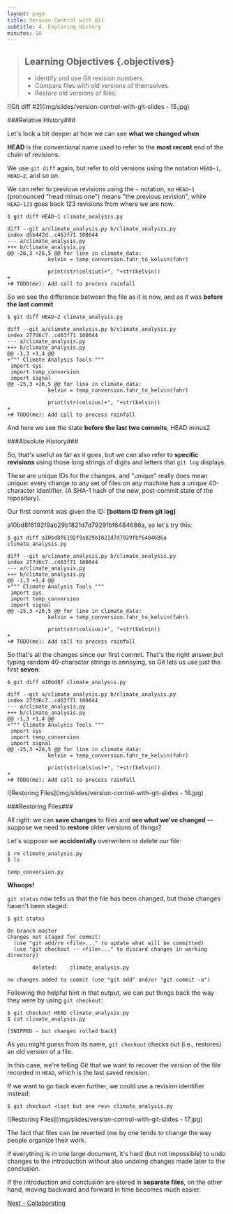 ```yaml
---
layout: page
title: Version Control with Git
subtitle: 4. Exploring History
minutes: 10
---
```

> ## Learning Objectives {.objectives}
>
> *   Identify and use Git revision numbers.
> *   Compare files with old versions of themselves.
> *   Restore old versions of files.

![Git diff #2](img/slides/version-control-with-git-slides - 15.jpg)

###Relative History###

Let's look a bit deeper at how we can see **what we changed when**

**HEAD** is the conventional name used to refer to the **most recent** end of the chain of revisions.

We use `git diff` again,
but refer to old versions
using the notation `HEAD~1`, `HEAD~2`, and so on.

We can refer to previous revisions using the `~` notation,
so `HEAD~1` (pronounced "head minus one")
means "the previous revision",
while `HEAD~123` goes back 123 revisions from where we are now.

~~~ {.bash}
$ git diff HEAD~1 climate_analysis.py
~~~
~~~ {.output}
diff --git a/climate_analysis.py b/climate_analysis.py
index d5b442d..c463f71 100644
--- a/climate_analysis.py
+++ b/climate_analysis.py
@@ -26,3 +26,5 @@ for line in climate_data:
             kelvin = temp_conversion.fahr_to_kelvin(fahr)
 
             print(str(celsius)+", "+str(kelvin))
+
+# TODO(me): Add call to process rainfall
~~~
So we see the difference between the file as it is now, and as it was **before the last commit**

~~~ {.bash}
$ git diff HEAD~2 climate_analysis.py
~~~
~~~ {.output}
diff --git a/climate_analysis.py b/climate_analysis.py
index 277d6c7..c463f71 100644
--- a/climate_analysis.py
+++ b/climate_analysis.py
@@ -1,3 +1,4 @@
+""" Climate Analysis Tools """
 import sys
 import temp_conversion
 import signal
@@ -25,3 +26,5 @@ for line in climate_data:
             kelvin = temp_conversion.fahr_to_kelvin(fahr)
 
             print(str(celsius)+", "+str(kelvin))
+
+# TODO(me): Add call to process rainfall
~~~
And here we see the state **before the last two commits**, HEAD minus2 

###Absolute History###

So, that's useful as far as it goes, but we can also refer to **specific revisions** using
those long strings of digits and letters
that `git log` displays.

These are unique IDs for the changes,
and "unique" really does mean unique:
every change to any set of files on any machine
has a unique 40-character identifier. (A SHA-1 hash of the new, post-commit state of the repository).

Our first commit was given the ID: **[bottom ID from git log]**

a10bd8f6192f9ab29b1821d7d7929fbf6484686a,
so let's try this:

~~~ {.bash}
$ git diff a10bd8f6192f9ab29b1821d7d7929fbf6484686a climate_analysis.py
~~~
~~~ {.output}
diff --git a/climate_analysis.py b/climate_analysis.py
index 277d6c7..c463f71 100644
--- a/climate_analysis.py
+++ b/climate_analysis.py
@@ -1,3 +1,4 @@
+""" Climate Analysis Tools """
 import sys
 import temp_conversion
 import signal
@@ -25,3 +26,5 @@ for line in climate_data:
             kelvin = temp_conversion.fahr_to_kelvin(fahr)
 
             print(str(celsius)+", "+str(kelvin))
+
+# TODO(me): Add call to process rainfall
~~~
So that's all the changes since our first commit.
That's the right answer,but typing random 40-character strings is annoying,
so Git lets us use just the first **seven**:

~~~ {.bash}
$ git diff a10bd8f climate_analysis.py
~~~
~~~ {.output}
diff --git a/climate_analysis.py b/climate_analysis.py
index 277d6c7..c463f71 100644
--- a/climate_analysis.py
+++ b/climate_analysis.py
@@ -1,3 +1,4 @@
+""" Climate Analysis Tools """
 import sys
 import temp_conversion
 import signal
@@ -25,3 +26,5 @@ for line in climate_data:
             kelvin = temp_conversion.fahr_to_kelvin(fahr)
 
             print(str(celsius)+", "+str(kelvin))
+
+# TODO(me): Add call to process rainfall
~~~

![Restoring Files](img/slides/version-control-with-git-slides - 16.jpg)

###Restoring Files###

All right:
we can **save changes** to files and **see what we've changed** &mdash; suppose we need to **restore** older versions of things?

Let's suppose we **accidentally** overwritem or delete our file:

~~~ {.bash}
$ rm climate_analysis.py
$ ls
~~~
~~~ {.output}
temp_conversion.py
~~~

**Whoops!**

`git status` now tells us that the file has been changed,
but those changes haven't been staged:

~~~ {.bash}
$ git status
~~~
~~~ {.output}
On branch master
Changes not staged for commit:
  (use "git add/rm <file>..." to update what will be committed)
  (use "git checkout -- <file>..." to discard changes in working directory)

        deleted:    climate_analysis.py

no changes added to commit (use "git add" and/or "git commit -a")
~~~

Following the helpful hint in that output, we can put things back the way they were
by using `git checkout`:

~~~ {.bash}
$ git checkout HEAD climate_analysis.py
$ cat climate_analysis.py
~~~
~~~ {.output}
[SNIPPED - but changes rolled back]
~~~

As you might guess from its name,
`git checkout` checks out (i.e., restores) an old version of a file.

In this case,
we're telling Git that we want to recover the version of the file recorded in `HEAD`,
which is the last saved revision.

If we want to go back even further,
we could use a revision identifier instead:


~~~ {.bash}
$ git checkout <last but one rev> climate_analysis.py
~~~

![Restoring Files](img/slides/version-control-with-git-slides - 17.jpg)

The fact that files can be reverted one by one
tends to change the way people organize their work.

If everything is in one large document,
it's hard (but not impossible) to undo changes to the introduction
without also undoing changes made later to the conclusion.

If the introduction and conclusion are stored in **separate files**,
on the other hand, moving backward and forward in time becomes much easier.

[Next - Collaborating](05-collab.html) 
